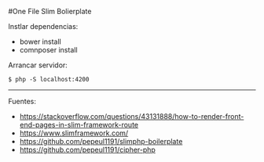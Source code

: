 #One File Slim Bolierplate

Instlar dependencias:

+ bower install
+ comnposer install

Arrancar servidor:

    $ php -S localhost:4200

---

Fuentes:

+ https://stackoverflow.com/questions/43131888/how-to-render-front-end-pages-in-slim-framework-route
+ https://www.slimframework.com/
+ https://github.com/pepeul1191/slimphp-boilerplate
+ https://github.com/pepeul1191/cipher-php
